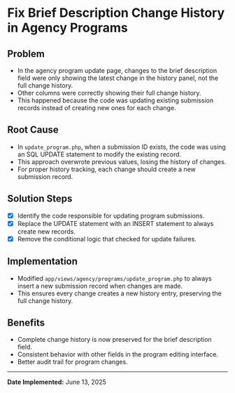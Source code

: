 # Fix Brief Description Change History in Agency Programs

## Problem
- In the agency program update page, changes to the brief description field were only showing the latest change in the history panel, not the full change history.
- Other columns were correctly showing their full change history.
- This happened because the code was updating existing submission records instead of creating new ones for each change.

## Root Cause
- In `update_program.php`, when a submission ID exists, the code was using an SQL UPDATE statement to modify the existing record.
- This approach overwrote previous values, losing the history of changes.
- For proper history tracking, each change should create a new submission record.

## Solution Steps
- [x] Identify the code responsible for updating program submissions.
- [x] Replace the UPDATE statement with an INSERT statement to always create new records.
- [x] Remove the conditional logic that checked for update failures.

## Implementation
- Modified `app/views/agency/programs/update_program.php` to always insert a new submission record when changes are made.
- This ensures every change creates a new history entry, preserving the full change history.

## Benefits
- Complete change history is now preserved for the brief description field.
- Consistent behavior with other fields in the program editing interface.
- Better audit trail for program changes.

---

**Date Implemented:** June 13, 2025
